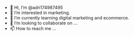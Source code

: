 - 👋 Hi, I’m @adri174987495
- 👀 I’m interested in marketing.
- 🌱 I’m currently learning digital marketing and ecommerce.
- 💞️ I’m looking to collaborate on ...
- 📫 How to reach me ...

<!---
adri174987495/adri174987495 is a ✨ special ✨ repository because its `README.md` (this file) appears on your GitHub profile.
You can click the Preview link to take a look at your changes.
--->
